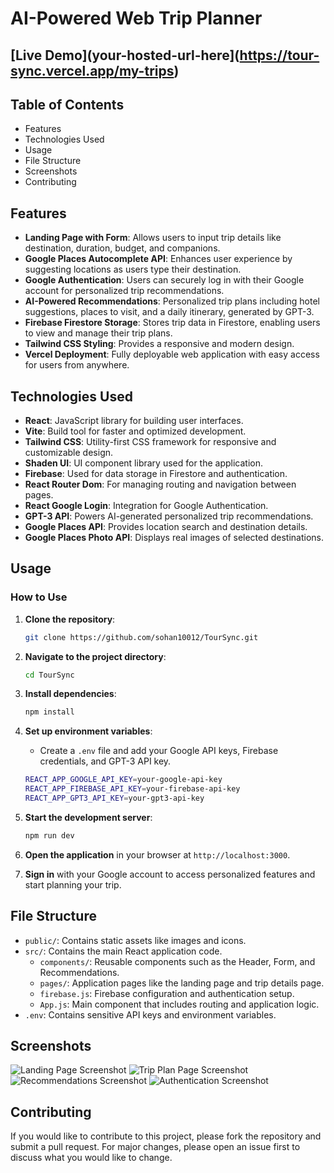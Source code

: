 # AI-Powered Web Trip Planner

## [Live Demo](your-hosted-url-here](https://tour-sync.vercel.app/my-trips)

## Table of Contents

- Features
- Technologies Used
- Usage
- File Structure
- Screenshots
- Contributing

## Features

- **Landing Page with Form**: Allows users to input trip details like destination, duration, budget, and companions.
- **Google Places Autocomplete API**: Enhances user experience by suggesting locations as users type their destination.
- **Google Authentication**: Users can securely log in with their Google account for personalized trip recommendations.
- **AI-Powered Recommendations**: Personalized trip plans including hotel suggestions, places to visit, and a daily itinerary, generated by GPT-3.
- **Firebase Firestore Storage**: Stores trip data in Firestore, enabling users to view and manage their trip plans.
- **Tailwind CSS Styling**: Provides a responsive and modern design.
- **Vercel Deployment**: Fully deployable web application with easy access for users from anywhere.

## Technologies Used

- **React**: JavaScript library for building user interfaces.
- **Vite**: Build tool for faster and optimized development.
- **Tailwind CSS**: Utility-first CSS framework for responsive and customizable design.
- **Shaden UI**: UI component library used for the application.
- **Firebase**: Used for data storage in Firestore and authentication.
- **React Router Dom**: For managing routing and navigation between pages.
- **React Google Login**: Integration for Google Authentication.
- **GPT-3 API**: Powers AI-generated personalized trip recommendations.
- **Google Places API**: Provides location search and destination details.
- **Google Places Photo API**: Displays real images of selected destinations.

## Usage

### How to Use

1. **Clone the repository**:
    ```bash
    git clone https://github.com/sohan10012/TourSync.git
    ```

2. **Navigate to the project directory**:
    ```bash
    cd TourSync
    ```

3. **Install dependencies**:
    ```bash
    npm install
    ```

4. **Set up environment variables**:
    - Create a `.env` file and add your Google API keys, Firebase credentials, and GPT-3 API key.

    ```bash
    REACT_APP_GOOGLE_API_KEY=your-google-api-key
    REACT_APP_FIREBASE_API_KEY=your-firebase-api-key
    REACT_APP_GPT3_API_KEY=your-gpt3-api-key
    ```

5. **Start the development server**:
    ```bash
    npm run dev
    ```

6. **Open the application** in your browser at `http://localhost:3000`.

7. **Sign in** with your Google account to access personalized features and start planning your trip.

## File Structure

- `public/`: Contains static assets like images and icons.
- `src/`: Contains the main React application code.
  - `components/`: Reusable components such as the Header, Form, and Recommendations.
  - `pages/`: Application pages like the landing page and trip details page.
  - `firebase.js`: Firebase configuration and authentication setup.
  - `App.js`: Main component that includes routing and application logic.
- `.env`: Contains sensitive API keys and environment variables.

## Screenshots

![Landing Page Screenshot](screenshot1.png)
![Trip Plan Page Screenshot](screenshot2.png)
![Recommendations Screenshot](screenshot3.png)
![Authentication Screenshot](screenshot4.png)

## Contributing

If you would like to contribute to this project, please fork the repository and submit a pull request. For major changes, please open an issue first to discuss what you would like to change.
